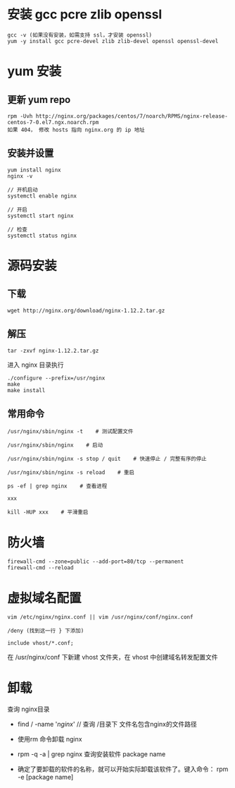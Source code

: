 # 安装 gcc pcre zlib openssl

```shell
gcc -v (如果没有安装，如需支持 ssl，才安装 openssl)
yum -y install gcc pcre-devel zlib zlib-devel openssl openssl-devel
```

# yum 安装

## 更新 yum repo

```shell
rpm -Uvh http://nginx.org/packages/centos/7/noarch/RPMS/nginx-release-centos-7-0.el7.ngx.noarch.rpm
如果 404， 修改 hosts 指向 nginx.org 的 ip 地址
```

## 安装并设置

```shell
yum install nginx
nginx -v 

// 开机启动
systemctl enable nginx

// 开启
systemctl start nginx

// 检查
systemctl status nginx
```

# 源码安装

## 下载

```shell
wget http://nginx.org/download/nginx-1.12.2.tar.gz
```

## 解压

```shell
tar -zxvf nginx-1.12.2.tar.gz
```

进入 nginx 目录执行

```shell
./configure --prefix=/usr/nginx
make
make install
```

## 常用命令

```shell
/usr/nginx/sbin/nginx -t    # 测试配置文件

/usr/nginx/sbin/nginx    # 启动

/usr/nginx/sbin/nginx -s stop / quit    # 快速停止 / 完整有序的停止

/usr/nginx/sbin/nginx -s reload    # 重启

ps -ef | grep nginx    # 查看进程

xxx

kill -HUP xxx    # 平滑重启

```

# 防火墙

```shell
firewall-cmd --zone=public --add-port=80/tcp --permanent
firewall-cmd --reload
```

# 虚拟域名配置

```shell
vim /etc/nginx/nginx.conf || vim /usr/nginx/conf/nginx.conf

/deny (找到这一行 } 下添加)

include vhost/*.conf;
```

在 /usr/nginx/conf 下新建 vhost 文件夹，在 vhost 中创建域名转发配置文件

# 卸载

查询 nginx目录

+ find    /  -name '*nginx*' //  查询 /目录下 文件名包含nginx的文件路径

+ 使用rm 命令卸载 nginx

+ rpm -q -a | grep nginx    查询安装软件 package name

+  确定了要卸载的软件的名称，就可以开始实际卸载该软件了。键入命令： rpm -e  [package name]

